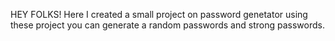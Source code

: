 HEY FOLKS!
    Here I created a small project on password genetator using these project you can generate a random passwords and strong passwords.
